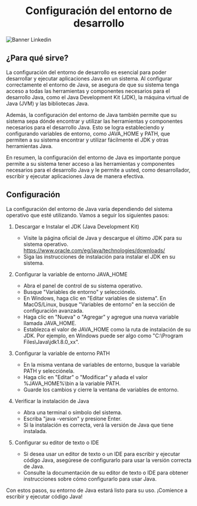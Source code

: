 <h1 align="center">Configuración del entorno de desarrollo</h1>

![Banner Linkedin](https://user-images.githubusercontent.com/75398496/215563097-079b011e-2ab7-4a1d-a352-369e5cd2702a.png)

## ¿Para qué sirve?

La configuración del entorno de desarrollo es esencial para poder desarrollar y ejecutar aplicaciones Java en un sistema. Al configurar correctamente el entorno de Java, se asegura de que su sistema tenga acceso a todas las herramientas y componentes necesarios para el desarrollo Java, como el Java Development Kit (JDK), la máquina virtual de Java (JVM) y las bibliotecas Java.

Además, la configuración del entorno de Java también permite que su sistema sepa dónde encontrar y utilizar las herramientas y componentes necesarios para el desarrollo Java. Esto se logra estableciendo y configurando variables de entorno, como JAVA_HOME y PATH, que permiten a su sistema encontrar y utilizar fácilmente el JDK y otras herramientas Java.

En resumen, la configuración del entorno de Java es importante porque permite a su sistema tener acceso a las herramientas y componentes necesarios para el desarrollo Java y le permite a usted, como desarrollador, escribir y ejecutar aplicaciones Java de manera efectiva.

## Configuración

La configuración del entorno de Java varía dependiendo del sistema operativo que esté utilizando. Vamos a seguir los siguientes pasos:

1. Descargar e Instalar el JDK (Java Development Kit)
    - Visite la página oficial de Java y descargue el último JDK para su sistema operativo.
    https://www.oracle.com/eg/java/technologies/downloads/
    - Siga las instrucciones de instalación para instalar el JDK en su sistema.

2. Configurar la variable de entorno JAVA_HOME
    - Abra el panel de control de su sistema operativo.
    - Busque "Variables de entorno" y selecciónelo.
    - En Windows, haga clic en "Editar variables de sistema". En MacOS/Linux, busque "Variables de entorno" en la sección de configuración avanzada.
    - Haga clic en "Nueva" o "Agregar" y agregue una nueva variable llamada JAVA_HOME.
    - Establezca el valor de JAVA_HOME como la ruta de instalación de su JDK. Por ejemplo, en Windows puede ser algo como "C:\Program Files\Java\jdk1.8.0_xx".

3. Configurar la variable de entorno PATH
    - En la misma ventana de variables de entorno, busque la variable PATH y selecciónela.
    - Haga clic en "Editar" o "Modificar" y añada el valor %JAVA_HOME%\bin a la variable PATH.
    - Guarde los cambios y cierre la ventana de variables de entorno.

4. Verificar la instalación de Java
    - Abra una terminal o símbolo del sistema.
    - Escriba "java -version" y presione Enter.
    - Si la instalación es correcta, verá la versión de Java que tiene instalada.

5. Configurar su editor de texto o IDE
    - Si desea usar un editor de texto o un IDE para escribir y ejecutar código Java, asegúrese de configurarlo para usar la versión correcta de Java.
    - Consulte la documentación de su editor de texto o IDE para obtener instrucciones sobre cómo configurarlo para usar Java.

Con estos pasos, su entorno de Java estará listo para su uso. ¡Comience a escribir y ejecutar código Java!
